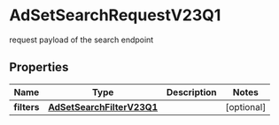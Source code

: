 

# AdSetSearchRequestV23Q1

request payload of the search endpoint

## Properties

| Name | Type | Description | Notes |
|------------ | ------------- | ------------- | -------------|
|**filters** | [**AdSetSearchFilterV23Q1**](AdSetSearchFilterV23Q1.md) |  |  [optional] |



